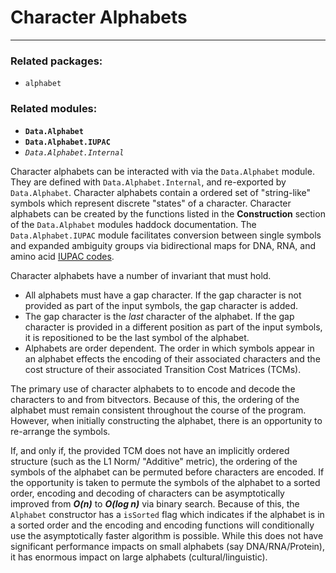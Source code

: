 # Character Alphabets
---

### Related packages:
 * `alphabet`

### Related modules:

 - **`Data.Alphabet`**
 - **`Data.Alphabet.IUPAC`**
 - *`Data.Alphabet.Internal`*

Character alphabets can be interacted with via the `Data.Alphabet` module. They are defined with `Data.Alphabet.Internal`, and re-exported by `Data.Alphabet`. Character alphabets contain a ordered set of "string-like" symbols which represent discrete "states" of a character. Character alphabets can be created by the functions listed in the **Construction** section of the `Data.Alphabet` modules haddock documentation. The `Data.Alphabet.IUPAC` module facilitates conversion between single symbols and expanded ambiguity groups via bidirectional maps for DNA, RNA, and amino acid [IUPAC codes](https://www.bioinformatics.org/sms/iupac.html).

Character alphabets have a number of invariant that must hold.
 - All alphabets must have a gap character. If the gap character is not provided as part of the input symbols, the gap character is added.
 - The gap character is the *last* character of the alphabet. If the gap character is provided in a different position as part of the input symbols, it is repositioned to be the last symbol of the alphabet.
 - Alphabets are order dependent. The order in which symbols appear in an alphabet effects the encoding of their associated characters and the cost structure of their associated Transition Cost Matrices (TCMs).

The primary use of character alphabets to to encode and decode the characters to and from bitvectors. Because of this, the ordering of the alphabet must remain consistent throughout the course of the program. However, when initially constructing the alphabet, there is an opportunity to re-arrange the symbols. 

If, and only if, the provided TCM does not have an implicitly ordered structure (such as the L1 Norm/ "Additive" metric), the ordering of the symbols of the alphabet can be permuted before characters are encoded. If the opportunity is taken to permute the symbols of the alphabet to a sorted order, encoding and decoding of characters can be asymptotically improved from ***O(n)*** to ***O(log n)*** via binary search. Because of this, the `Alphabet` constructor has a `isSorted` flag which indicates if the alphabet is in a sorted order and the encoding and encoding functions will conditionally use the asymptotically faster algorithm is possible. While this does not have significant performance impacts on small alphabets (say DNA/RNA/Protein), it has enormous impact on large alphabets (cultural/linguistic).